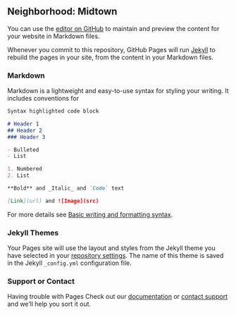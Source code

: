 ## Neighborhood: Midtown

You can use the [editor on GitHub](https://github.com/anikasujana/manhattan/edit/gh-pages/index.md) to maintain and preview the content for your website in Markdown files.

Whenever you commit to this repository, GitHub Pages will run [Jekyll](https://jekyllrb.com/) to rebuild the pages in your site, from the content in your Markdown files.

### Markdown

Markdown is a lightweight and easy-to-use syntax for styling your writing. It includes conventions for

```markdown
Syntax highlighted code block

# Header 1
## Header 2
### Header 3

- Bulleted
- List

1. Numbered
2. List

**Bold** and _Italic_ and `Code` text

[Link](url) and ![Image](src)
```

For more details see [Basic writing and formatting syntax](https://docs.github.com/en/github/writing-on-github/getting-started-with-writing-and-formatting-on-github/basic-writing-and-formatting-syntax).

### Jekyll Themes

Your Pages site will use the layout and styles from the Jekyll theme you have selected in your [repository settings](https://github.com/anikasujana/manhattan/settings/pages). The name of this theme is saved in the Jekyll `_config.yml` configuration file.

### Support or Contact

Having trouble with Pages Check out our [documentation](https://docs.github.com/categories/github-pages-basics/) or [contact support](https://support.github.com/contact) and we’ll help you sort it out.
